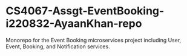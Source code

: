 # CS4067-Assgt-EventBooking-i220832-AyaanKhan-repo
Monorepo for the Event Booking microservices project including User, Event, Booking, and Notification services.
